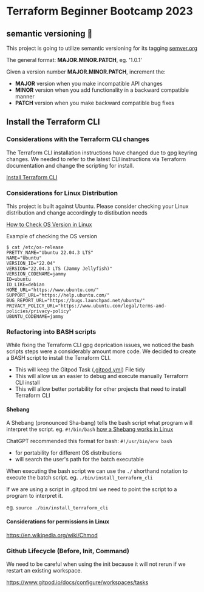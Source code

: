 # Terraform Beginner Bootcamp 2023

## semantic versioning :mage:

This project is going to utilize semantic versioning for its tagging
[semver.org](https://semver.org/)

The general format:
**MAJOR.MINOR.PATCH**, eg. '1.0.1'

Given a version number **MAJOR.MINOR.PATCH**, increment the:

   - **MAJOR** version when you make incompatible API changes
   - **MINOR** version when you add functionality in a backward compatible manner
   - **PATCH** version when you make backward compatible bug fixes


## Install the Terraform CLI

### Considerations with the Terraform CLI changes
The Terraform CLI installation instructions have changed due to gpg keyring changes. 
We needed to refer to the latest CLI instructions via Terraform documentation and change the scripting for install. 

[Install Terraform CLI](https://developer.hashicorp.com/terraform/tutorials/aws-get-started/install-cli)

### Considerations for Linux Distribution
This project is built against Ubuntu.
Please consider checking your Linux distribution and change accordingly to distibution needs

[How to Check OS Version in Linux](https://www.cyberciti.biz/faq/how-to-check-os-version-in-linux-command-line/)

Example of checking the OS version
```
$ cat /etc/os-release
PRETTY_NAME="Ubuntu 22.04.3 LTS"
NAME="Ubuntu"
VERSION_ID="22.04"
VERSION="22.04.3 LTS (Jammy Jellyfish)"
VERSION_CODENAME=jammy
ID=ubuntu
ID_LIKE=debian
HOME_URL="https://www.ubuntu.com/"
SUPPORT_URL="https://help.ubuntu.com/"
BUG_REPORT_URL="https://bugs.launchpad.net/ubuntu/"
PRIVACY_POLICY_URL="https://www.ubuntu.com/legal/terms-and-policies/privacy-policy"
UBUNTU_CODENAME=jammy
```

### Refactoring into BASH scripts

While fixing the Terraform CLI gpg deprication issues, we noticed the bash scripts steps were a considerably amount more code. 
We decided to create a BASH script to install the Terraform CLI.

- This will keep the Gitpod Task ([.gitpod.yml](.gitpod.yml)) File tidy
- This will allow us an easier to debug and execute manually Terraform CLI install
- This will allow better portability for other projects that need to install Terraform CLI

#### Shebang

A Shebang (pronounced Sha-bang) tells the bash script what program will interpret the script. eg. `#!/bin/bash`
[how a Shebang works in Linux](https://en.wikipedia.org/wiki/Shebang_(Unix))

ChatGPT recommended this format for bash: `#!/usr/bin/env bash`

- for portability for different OS distributions
- will search the user's path for the batch executable

When executing the bash script we can use the `./` shorthand notation to execute the batch script.
eg. `./bin/install_terraform_cli`

If we are using a script in .gitpod.tml we need to point the script to a program to interpret it.

eg. `source ./bin/install_terraform_cli`

#### Considerations for permissions in Linux


https://en.wikipedia.org/wiki/Chmod


### Github Lifecycle (Before, Init, Command)

We need to be careful when using the init because it will not rerun if we restart an existing workspace.

https://www.gitpod.io/docs/configure/workspaces/tasks